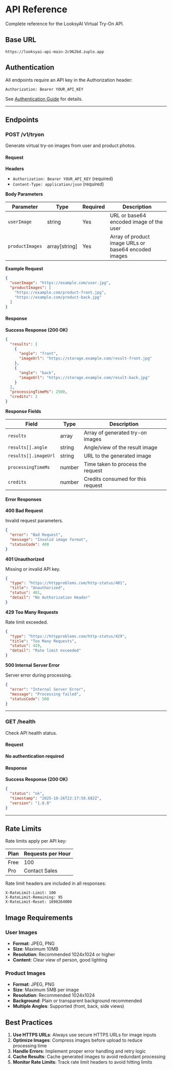 # API Reference

Complete reference for the LooksyAI Virtual Try-On API.

## Base URL

```
https://looksyai-api-main-2c962bd.zuplo.app
```

## Authentication

All endpoints require an API key in the Authorization header:

```
Authorization: Bearer YOUR_API_KEY
```

See [Authentication Guide](./getting-started/authentication.md) for details.

---

## Endpoints

### POST /v1/tryon

Generate virtual try-on images from user and product photos.

#### Request

**Headers**
- `Authorization: Bearer YOUR_API_KEY` (required)
- `Content-Type: application/json` (required)

**Body Parameters**

| Parameter | Type | Required | Description |
|-----------|------|----------|-------------|
| `userImage` | string | Yes | URL or base64 encoded image of the user |
| `productImages` | array[string] | Yes | Array of product image URLs or base64 encoded images |

**Example Request**

```json
{
  "userImage": "https://example.com/user.jpg",
  "productImages": [
    "https://example.com/product-front.jpg",
    "https://example.com/product-back.jpg"
  ]
}
```

#### Response

**Success Response (200 OK)**

```json
{
  "results": [
    {
      "angle": "front",
      "imageUrl": "https://storage.example.com/result-front.jpg"
    },
    {
      "angle": "back",
      "imageUrl": "https://storage.example.com/result-back.jpg"
    }
  ],
  "processingTimeMs": 2500,
  "credits": 2
}
```

**Response Fields**

| Field | Type | Description |
|-------|------|-------------|
| `results` | array | Array of generated try-on images |
| `results[].angle` | string | Angle/view of the result image |
| `results[].imageUrl` | string | URL to the generated image |
| `processingTimeMs` | number | Time taken to process the request |
| `credits` | number | Credits consumed for this request |

#### Error Responses

**400 Bad Request**

Invalid request parameters.

```json
{
  "error": "Bad Request",
  "message": "Invalid image format",
  "statusCode": 400
}
```

**401 Unauthorized**

Missing or invalid API key.

```json
{
  "type": "https://httpproblems.com/http-status/401",
  "title": "Unauthorized",
  "status": 401,
  "detail": "No Authorization Header"
}
```

**429 Too Many Requests**

Rate limit exceeded.

```json
{
  "type": "https://httpproblems.com/http-status/429",
  "title": "Too Many Requests",
  "status": 429,
  "detail": "Rate limit exceeded"
}
```

**500 Internal Server Error**

Server error during processing.

```json
{
  "error": "Internal Server Error",
  "message": "Processing failed",
  "statusCode": 500
}
```

---

### GET /health

Check API health status.

#### Request

**No authentication required**

#### Response

**Success Response (200 OK)**

```json
{
  "status": "ok",
  "timestamp": "2025-10-26T22:17:50.682Z",
  "version": "1.0.0"
}
```

---

## Rate Limits

Rate limits apply per API key:

| Plan | Requests per Hour |
|------|-------------------|
| Free | 100 |
| Pro | Contact Sales |

Rate limit headers are included in all responses:

```
X-RateLimit-Limit: 100
X-RateLimit-Remaining: 95
X-RateLimit-Reset: 1698264000
```

## Image Requirements

### User Images

- **Format**: JPEG, PNG
- **Size**: Maximum 10MB
- **Resolution**: Recommended 1024x1024 or higher
- **Content**: Clear view of person, good lighting

### Product Images

- **Format**: JPEG, PNG
- **Size**: Maximum 5MB per image
- **Resolution**: Recommended 1024x1024
- **Background**: Plain or transparent background recommended
- **Multiple Angles**: Supported (front, back, side views)

## Best Practices

1. **Use HTTPS URLs**: Always use secure HTTPS URLs for image inputs
2. **Optimize Images**: Compress images before upload to reduce processing time
3. **Handle Errors**: Implement proper error handling and retry logic
4. **Cache Results**: Cache generated images to avoid redundant processing
5. **Monitor Rate Limits**: Track rate limit headers to avoid hitting limits
